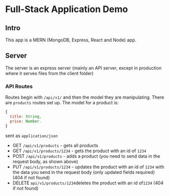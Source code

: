 # Full-Stack Application Demo

## Intro

This app is a MERN (MongoDB, Express, React and Node) app.

## Server

The server is an express server (mainly an API server, except in production where it serves files from the client folder)

### API Routes

Routes begin with `/api/v1/` and then the model they are manipulating. There are `products` routes set up. The model for a product is:

```javascript
{
  title: String,
  price: Number.
}
```

sent as `application/json`

* GET `/api/v1/products` - gets all products
* GET `/api/v1/products/1234` - gets the product with an id of `1234`
* POST `/api/v1/products` - adds a product (you need to send data in the request body, as shown above)
* PUT `/api/v1/products/1234` - updates the product with an id of `1234` with the data you send in the request body (only updated fields required) (404 if not found)
* DELETE `api/v1/products/1234`deletes the product with an id of`1234` (404 if not found)
